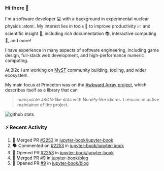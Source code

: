 ### Hi there 👋 

I'm a software developer 💻 with a background in experimental nuclear physics :atom:. My interest lies in tools :wrench: to improve productivity :chart_with_upwards_trend: and scientific insight :telescope:, including rich documentation 📚, interactive computing 🧮, and more! 

I have experience in many aspects of software engineering, including game design, full-stack web development, and high-performance numeric computing. 

At 2i2c I am working on [MyST](https://github.com/jupyter-book/mystmd) community building, tooling, and wider ecosystem. 

My main focus at Princeton was on the [Awkward Array project](awkward-array.org/), which describes itself as a library that can 
> manipulate JSON-like data with NumPy-like idioms. I remain an active maintainer of the project. 

![github stats](https://github-readme-stats.vercel.app/api?username=agoose77&show_icons=true&hide_rank=true&hide_title=true&bg_color=30,e76445,904e95&text_color=efe3ec&icon_color=efe3ec)
<!--
**agoose77/agoose77** is a ✨ _special_ ✨ repository because its `README.md` (this file) appears on your GitHub profile.

Here are some ideas to get you started:

- 🔭 I’m currently working on ...
- 🌱 I’m currently learning ...
- 👯 I’m looking to collaborate on ...
- 🤔 I’m looking for help with ...
- 💬 Ask me about ...
- 📫 How to reach me: ...
- 😄 Pronouns: ...
- ⚡ Fun fact: ...
-->

### :zap: Recent Activity

<!--START_SECTION:activity-->
1. 🎉 Merged PR [#2253](https://github.com/jupyter-book/jupyter-book/pull/2253) in [jupyter-book/jupyter-book](https://github.com/jupyter-book/jupyter-book)
2. 🗣 Commented on [#2253](https://github.com/jupyter-book/jupyter-book/pull/2253#issuecomment-2473609712) in [jupyter-book/jupyter-book](https://github.com/jupyter-book/jupyter-book)
3. 💪 Opened PR [#2253](https://github.com/jupyter-book/jupyter-book/pull/2253) in [jupyter-book/jupyter-book](https://github.com/jupyter-book/jupyter-book)
4. 🎉 Merged PR [#9](https://github.com/jupyter-book/blog/pull/9) in [jupyter-book/blog](https://github.com/jupyter-book/blog)
5. 💪 Opened PR [#9](https://github.com/jupyter-book/blog/pull/9) in [jupyter-book/blog](https://github.com/jupyter-book/blog)
<!--END_SECTION:activity-->
